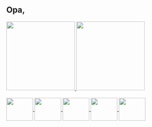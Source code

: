 ## Opa, 

<div>
  <a href="https://github.com/savioguratsu">
  <img height="180em" src="https://github-readme-stats.vercel.app/api?username=savioguratsu&show_icons=true&theme=dark&include_all_commits=true&count_private=true"/>
  <img height="180em" src="https://github-readme-stats.vercel.app/api/top-langs/?username=savioguratsu&layout=compact&langs_count=7&theme=dark"/>
    

<div style="display: inline_block"> <br>
  <img align="center"   height="60" width="70" src="https://github.com/SavioGuratsu/devicon/blob/master/icons/php/php-original.svg">
  <img align="center"   height="60" width="70" src="https://github.com/SavioGuratsu/devicon/blob/master/icons/wordpress/wordpress-plain.svg">
  <img align="center"   height="60" width="70" src="https://github.com/SavioGuratsu/devicon/blob/master/icons/postgresql/postgresql-original-wordmark.svg">
  <img align="center"   height="60" width="70" src="https://github.com/SavioGuratsu/devicon/blob/master/icons/laravel/laravel-plain-wordmark.svg">
  <img align="center"   height="60" width="70" src="https://github.com/SavioGuratsu/devicon/blob/master/icons/javascript/javascript-original.svg">

